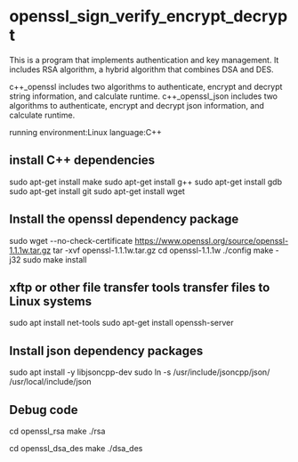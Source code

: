 # openssl_sign_verify_encrypt_decrypt
This is a program that implements authentication and key management. It includes RSA algorithm, a hybrid algorithm that combines DSA and DES. 

c++_openssl includes two algorithms to authenticate, encrypt and decrypt string information, and calculate runtime.
c++_openssl_json includes two algorithms to authenticate, encrypt and decrypt json information, and calculate runtime.

running environment:Linux
language:C++

## install C++ dependencies
sudo apt-get install make
sudo apt-get install g++
sudo apt-get install gdb
sudo apt-get install git
sudo apt-get install wget

## Install the openssl dependency package
sudo wget --no-check-certificate https://www.openssl.org/source/openssl-1.1.1w.tar.gz
tar -xvf openssl-1.1.1w.tar.gz
cd openssl-1.1.1w
./config
make -j32
sudo make install

## xftp or other file transfer tools transfer files to Linux systems
sudo apt install net-tools
sudo apt-get install openssh-server

## Install json dependency packages
sudo apt install -y libjsoncpp-dev
sudo ln -s /usr/include/jsoncpp/json/ /usr/local/include/json

## Debug code
cd openssl_rsa
make
./rsa

cd openssl_dsa_des
make
./dsa_des


